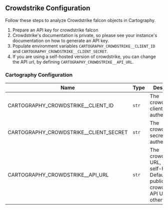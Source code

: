 ## Crowdstrike Configuration

Follow these steps to analyze Crowdstrike falcon objects in Cartography.

1. Prepare an API key for crowdstrike falcon
1. Crowdstrike's documentation is private, so please see your instance's documentation on how to generate an API key.
1. Populate environment variables `CARTOGRAPHY_CROWDSTRIKE__CLIENT_ID` and `CARTOGRAPHY_CROWDSTRIKE__CLIENT_SECRET`.
1. If you are using a self-hosted version of crowdstrike, you can change the API url, by defining `CARTOGRAPHY_CROWDSTRIKE__API_URL`.

### Cartography Configuration

| Name | Type     | Description |
|------|----------|-------------|
| CARTOGRAPHY_CROWDSTRIKE__CLIENT_ID | `str` | The crowdstrike client id for authentication. |
| CARTOGRAPHY_CROWDSTRIKE__CLIENT_SECRET | `str` | The crowdstrike secret key for authentication. |
| CARTOGRAPHY_CROWDSTRIKE__API_URL | `str` | The crowdstrike URL, if using self-hosted. Defaults to the public crowdstrike API URL otherwise. |
